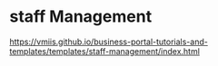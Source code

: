# staff Management

https://vmiis.github.io/business-portal-tutorials-and-templates/templates/staff-management/index.html

